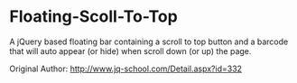 Floating-Scoll-To-Top
=====================
A jQuery based floating bar containing a scroll to top button and a barcode that will auto appear (or hide) when scroll down (or up) the page. 

Original Author: <a href="http://www.jq-school.com/Detail.aspx?id=332">http://www.jq-school.com/Detail.aspx?id=332</a>
